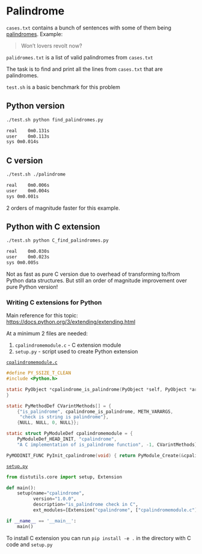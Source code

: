 # Palindrome

`cases.txt` contains a bunch of sentences with some of them being [palindromes](https://en.wikipedia.org/wiki/Palindrome). Example: 
> Won’t lovers revolt now?

`palidromes.txt` is a list of valid palindromes from `cases.txt`

The task is to find and print all the lines from `cases.txt` that are palindromes.

`test.sh` is a basic benchmark for this problem

## Python version

```bash
./test.sh python find_palindromes.py

real	0m0.131s
user	0m0.113s
sys	0m0.014s
```

## C version

```bash
./test.sh ./palindrome                                                                

real	0m0.006s
user	0m0.004s
sys	0m0.001s
```

2 orders of magnitude faster for this example.

## Python with C extension

```bash
./test.sh python C_find_palindromes.py                                         

real	0m0.030s
user	0m0.023s
sys	0m0.005s
```

Not as fast as pure C version due to overhead of transforming to/from Python data structures. But still an order of magnitude improvement over pure Python version!

### Writing C extensions for Python

Main reference for this topic: https://docs.python.org/3/extending/extending.html

At a minimum 2 files are needed:
1. `cpalindromemodule.c` - C extension module
2. `setup.py` - script used to create Python extension

[`cpalindromemodule.c`](https://github.com/msztylko/python-extensions/blob/master/palindrome/cpalindromemodule.c)
```C
#define PY_SSIZE_T_CLEAN
#include <Python.h>

static PyObject *cpalindrome_is_palindrome(PyObject *self, PyObject *args) {
}

static PyMethodDef CVarintMethods[] = {
    {"is_palindrome", cpalindrome_is_palindrome, METH_VARARGS, 
     "check is string is palindrome"},
    {NULL, NULL, 0, NULL}};

static struct PyModuleDef cpalindromemodule = {
    PyModuleDef_HEAD_INIT, "cpalindrome",
    "A C implementation of is_palindrome function", -1, CVarintMethods};

PyMODINIT_FUNC PyInit_cpalindrome(void) { return PyModule_Create(&cpalindromemodule); }
```

[`setup.py`](https://github.com/msztylko/python-extensions/blob/master/palindrome/setup.py)
```python
from distutils.core import setup, Extension

def main():
    setup(name="cpalindrome",
          version="1.0.0",
          description="is_palindrome check in C",
          ext_modules=[Extension("cpalindrome", ["cpalindromemodule.c"])])

if __name__ == '__main__':
    main()
```
To install C extension you can run `pip install -e .` in the directory with C code and `setup.py`
